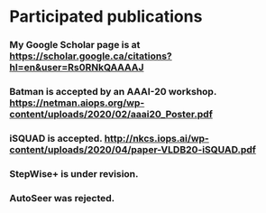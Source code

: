 # Participated publications

### My Google Scholar page is at https://scholar.google.ca/citations?hl=en&user=Rs0RNkQAAAAJ

### Batman is accepted by an AAAI-20 workshop. https://netman.aiops.org/wp-content/uploads/2020/02/aaai20_Poster.pdf
### iSQUAD is accepted. http://nkcs.iops.ai/wp-content/uploads/2020/04/paper-VLDB20-iSQUAD.pdf
### StepWise+ is under revision.
### AutoSeer was rejected.
